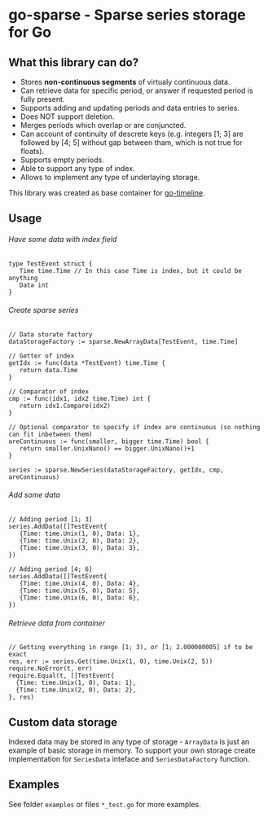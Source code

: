 # go-sparse - Sparse series storage for Go

## What this library can do?

* Stores **non-continuous segments** of virtualy continuous data.
* Can retrieve data for specific period, or answer if requested period is fully present.
* Supports adding and updating periods and data entries to series.
* Does NOT support deletion.
* Merges periods which overlap or are conjuncted.
* Can account of continuity of descrete keys (e.g. integers [1; 3] are followed by [4; 5]
  without gap between tham, which is not true for floats).
* Supports empty periods.
* Able to support any type of index.
* Allows to implement any type of underlaying storage.

This library was created as base container for [go-timeline](https://github.com/nnikolash/go-timeline).

## Usage

###### Have some data with index field

```
type TestEvent struct {
   Time time.Time // In this case Time is index, but it could be anything
   Data int
}
```

###### Create sparse series

```
// Data storate factory
dataStorageFactory := sparse.NewArrayData[TestEvent, time.Time]

// Getter of index
getIdx := func(data *TestEvent) time.Time {
   return data.Time
}

// Comparator of index
cmp := func(idx1, idx2 time.Time) int {
   return idx1.Compare(idx2)
}

// Optional comparator to specify if index are continuous (so nothing can fit inbetween them)
areContinuous := func(smaller, bigger time.Time) bool {
   return smaller.UnixNano() == bigger.UnixNano()+1
}

series := sparse.NewSeries(dataStorageFactory, getIdx, cmp, areContinuous)
```

###### Add some data

```
// Adding period [1; 3]
series.AddData([]TestEvent{
   {Time: time.Unix(1, 0), Data: 1},
   {Time: time.Unix(2, 0), Data: 2},
   {Time: time.Unix(3, 0), Data: 3},
})

// Adding period [4; 6]
series.AddData([]TestEvent{
   {Time: time.Unix(4, 0), Data: 4},
   {Time: time.Unix(5, 0), Data: 5},
   {Time: time.Unix(6, 0), Data: 6},
})
```

###### Retrieve data from container

```
// Getting everything in range [1; 3), or [1; 2.000000005] if to be exact
res, err := series.Get(time.Unix(1, 0), time.Unix(2, 5))
require.NoError(t, err)
require.Equal(t, []TestEvent{
  {Time: time.Unix(1, 0), Data: 1},
  {Time: time.Unix(2, 0), Data: 2},
}, res)
```

## Custom data storage

Indexed data may be stored in any type of storage - `ArrayData` is just an example of basic storage in memory.
To support your own storage create implementation for `SeriesData` inteface and `SeriesDataFactory` function.

## Examples

See folder `examples` or files `*_test.go` for more examples.
